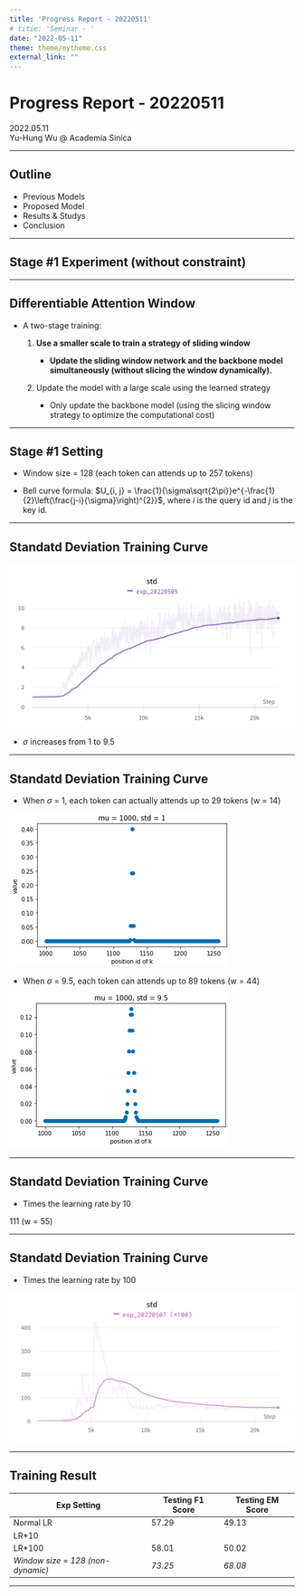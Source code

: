 ```yaml
---
title: 'Progress Report - 20220511'
# titie: 'Seminar - '
date: "2022-05-11"
theme: theme/mytheme.css
external_link: ""
---
```


# Progress Report - 20220511 <!-- .element: class="title" -->

<div class="title-name">
2022.05.11 <br>
Yu-Hung Wu @ Academia Sinica
</div>

---

## Outline

- Previous Models
- Proposed Model
- Results & Studys
- Conclusion

---

## Stage #1 Experiment (without constraint)<!-- .element: class="section-title" -->

----

## Differentiable Attention Window

- A two-stage training:
    1. **Use a smaller scale to train a strategy of sliding window**
        - **Update the sliding window network and the backbone model simultaneously (without slicing the window dynamically).**

    2. Update the model with a large scale using the learned strategy
        - Only update the backbone model (using the slicing window strategy to optimize the computational cost)

----

## Stage #1 Setting

- Window size = 128 (each token can attends up to 257 tokens)

- Bell curve formula: $U_{i, j} = \frac{1}{\sigma\sqrt{2\pi}}e^{-\frac{1}{2}\left(\frac{j-i}{\sigma}\right)^{2}\}$, where $i$ is the query id and $j$ is the key id.

----

## Standatd Deviation Training Curve

![](attachments/2022-05-10-17-07-49.png) <!-- .element: class="img90" -->

- $\sigma$ increases from 1 to 9.5

----

## Standatd Deviation Training Curve

- When $\sigma$ = 1, each token can actually attends up to 29 tokens (w = 14)

![](attachments/2022-05-10-17-52-51.png) <!-- .element: class="img40" -->

- When $\sigma$ = 9.5, each token can attends up to 89 tokens (w = 44)

![](attachments/2022-05-10-17-46-30.png) <!-- .element: class="img40" -->

----

## Standatd Deviation Training Curve

* Times the learning rate by 10

111 (w = 55)

----

## Standatd Deviation Training Curve

* Times the learning rate by 100

![](attachments/2022-05-10-17-10-44.png) <!-- .element: class="img90" -->

----

## Training Result

| Exp Setting                       | Testing F1 Score | Testing EM Score |
| --------------------------------- | ---------------- | ---------------- |
| Normal LR                         | 57.29            | 49.13            |
| LR*10                             |                  |                  |
| LR*100                            | 58.01            | 50.02            |
| *Window size = 128 (non-dynamic)* | *73.25*          | *68.08*          |

----

